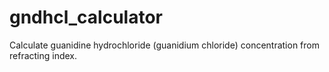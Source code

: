 # gndhcl_calculator
Calculate guanidine hydrochloride (guanidium chloride) concentration from refracting index.

